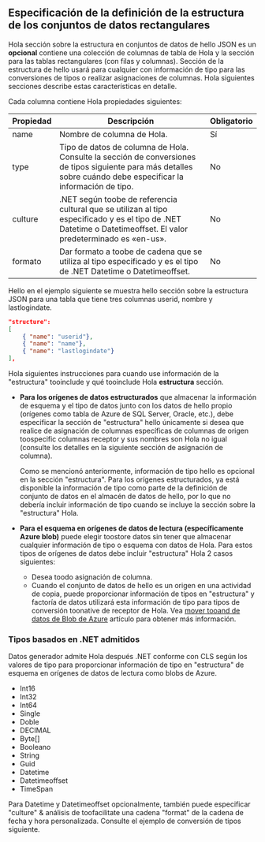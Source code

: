 ## <a name="specifying-structure-definition-for-rectangular-datasets"></a>Especificación de la definición de la estructura de los conjuntos de datos rectangulares
Hola sección sobre la estructura en conjuntos de datos de hello JSON es un **opcional** contiene una colección de columnas de tabla de Hola y la sección para las tablas rectangulares (con filas y columnas). Sección de la estructura de hello usará para cualquier con información de tipo para las conversiones de tipos o realizar asignaciones de columnas. Hola siguientes secciones describe estas características en detalle. 

Cada columna contiene Hola propiedades siguientes:

| Propiedad | Descripción | Obligatorio |
| --- | --- | --- |
| name |Nombre de columna de Hola. |Sí |
| type |Tipo de datos de columna de Hola. Consulte la sección de conversiones de tipos siguiente para más detalles sobre cuándo debe especificar la información de tipo. |No |
| culture |.NET según toobe de referencia cultural que se utilizan al tipo especificado y es el tipo de .NET Datetime o Datetimeoffset. El valor predeterminado es «en-us». |No |
| formato |Dar formato a toobe de cadena que se utiliza al tipo especificado y es el tipo de .NET Datetime o Datetimeoffset. |No |

Hello en el ejemplo siguiente se muestra hello sección sobre la estructura JSON para una tabla que tiene tres columnas userid, nombre y lastlogindate.

```json
"structure": 
[
    { "name": "userid"},
    { "name": "name"},
    { "name": "lastlogindate"}
],
```

Hola siguientes instrucciones para cuando use información de la "estructura" tooinclude y qué tooinclude Hola **estructura** sección.

* **Para los orígenes de datos estructurados** que almacenar la información de esquema y el tipo de datos junto con los datos de hello propio (orígenes como tabla de Azure de SQL Server, Oracle, etc.), debe especificar la sección de "estructura" hello únicamente si desea que realice de asignación de columnas específicas de columnas de origen toospecific columnas receptor y sus nombres son Hola no igual (consulte los detalles en la siguiente sección de asignación de columna). 
  
    Como se mencionó anteriormente, información de tipo hello es opcional en la sección "estructura". Para los orígenes estructurados, ya está disponible la información de tipo como parte de la definición de conjunto de datos en el almacén de datos de hello, por lo que no debería incluir información de tipo cuando se incluye la sección sobre la "estructura" Hola.
* **Para el esquema en orígenes de datos de lectura (específicamente Azure blob)** puede elegir toostore datos sin tener que almacenar cualquier información de tipo o esquema con datos de Hola. Para estos tipos de orígenes de datos debe incluir "estructura" Hola 2 casos siguientes:
  * Desea toodo asignación de columna.
  * Cuando el conjunto de datos de hello es un origen en una actividad de copia, puede proporcionar información de tipos en "estructura" y factoría de datos utilizará esta información de tipo para tipos de conversión toonative de receptor de Hola. Vea [mover tooand de datos de Blob de Azure](../articles/data-factory/data-factory-azure-blob-connector.md) artículo para obtener más información.

### <a name="supported-net-based-types"></a>Tipos basados en .NET admitidos
Datos generador admite Hola después .NET conforme con CLS según los valores de tipo para proporcionar información de tipo en "estructura" de esquema en orígenes de datos de lectura como blobs de Azure.

* Int16
* Int32 
* Int64
* Single
* Doble
* DECIMAL
* Byte[]
* Booleano
* String 
* Guid
* Datetime
* Datetimeoffset
* TimeSpan 

Para Datetime y Datetimeoffset opcionalmente, también puede especificar "culture" & análisis de toofacilitate una cadena "format" de la cadena de fecha y hora personalizada. Consulte el ejemplo de conversión de tipos siguiente.

